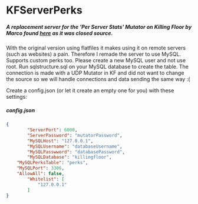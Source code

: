 # KFServerPerks
##### A replacement server for the 'Per Server Stats' Mutator on Killing Floor by Marco found [here](https://forums.tripwireinteractive.com/index.php?threads/mut-per-server-stats.36898/) as it was closed source.

With the original version using flatfiles it makes using it on remote servers (such as websites) a pain. Therefore I remade the server to use MySQL.
Supports custom perks too. Please create a new MySQL user and not use root. Run sqlstructure.sql on your MySQL database to create the table. The connection is made with a UDP Mutator in KF and did not want to change the source so we will handle connections and data sending the same way :(

Create a config.json (or let it create an empty one for you) with these settings:

##### config.json
```json
{
    	"ServerPort": 6000,
    	"ServerPassword": "mutatorPassword",
    	"MySQLHost": "127.0.0.1",
    	"MySQLUsername": "databaseUsername",
    	"MySQLPasswword": "databasePassword",
    	"MySQLDatabase": "killingfloor",
	"MySQLPerksTable": "perks",
	"MySQLPort": 3306,
	"AllowAll": false,
    	"Whitelist": [
        	"127.0.0.1"
    	]
}
```

